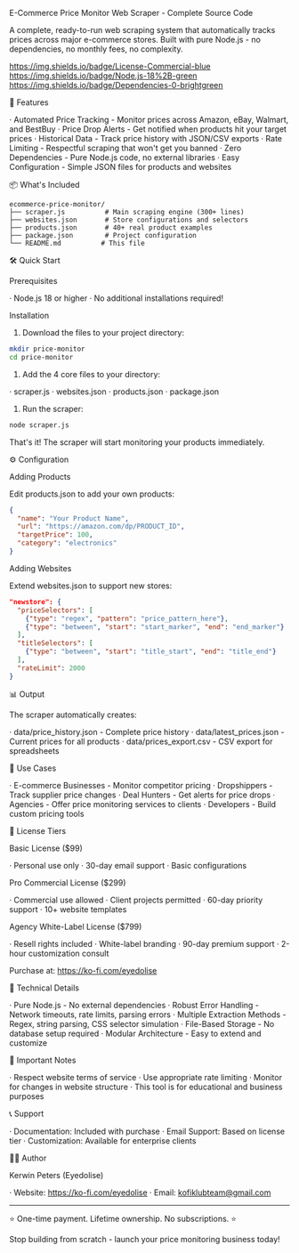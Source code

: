 
E-Commerce Price Monitor Web Scraper - Complete Source Code

A complete, ready-to-run web scraping system that automatically tracks prices across major e-commerce stores. Built with pure Node.js - no dependencies, no monthly fees, no complexity.

https://img.shields.io/badge/License-Commercial-blue
https://img.shields.io/badge/Node.js-18%2B-green
https://img.shields.io/badge/Dependencies-0-brightgreen

🚀 Features

· Automated Price Tracking - Monitor prices across Amazon, eBay, Walmart, and BestBuy
· Price Drop Alerts - Get notified when products hit your target prices
· Historical Data - Track price history with JSON/CSV exports
· Rate Limiting - Respectful scraping that won't get you banned
· Zero Dependencies - Pure Node.js code, no external libraries
· Easy Configuration - Simple JSON files for products and websites

📦 What's Included

```
ecommerce-price-monitor/
├── scraper.js          # Main scraping engine (300+ lines)
├── websites.json       # Store configurations and selectors
├── products.json       # 40+ real product examples
├── package.json        # Project configuration
└── README.md          # This file
```

🛠️ Quick Start

Prerequisites

· Node.js 18 or higher
· No additional installations required!

Installation

1. Download the files to your project directory:

```bash
mkdir price-monitor
cd price-monitor
```

1. Add the 4 core files to your directory:

· scraper.js
· websites.json
· products.json
· package.json

1. Run the scraper:

```bash
node scraper.js
```

That's it! The scraper will start monitoring your products immediately.

⚙️ Configuration

Adding Products

Edit products.json to add your own products:

```json
{
  "name": "Your Product Name",
  "url": "https://amazon.com/dp/PRODUCT_ID",
  "targetPrice": 100,
  "category": "electronics"
}
```

Adding Websites

Extend websites.json to support new stores:

```json
"newstore": {
  "priceSelectors": [
    {"type": "regex", "pattern": "price_pattern_here"},
    {"type": "between", "start": "start_marker", "end": "end_marker"}
  ],
  "titleSelectors": [
    {"type": "between", "start": "title_start", "end": "title_end"}
  ],
  "rateLimit": 2000
}
```

📊 Output

The scraper automatically creates:

· data/price_history.json - Complete price history
· data/latest_prices.json - Current prices for all products
· data/prices_export.csv - CSV export for spreadsheets

🎯 Use Cases

· E-commerce Businesses - Monitor competitor pricing
· Dropshippers - Track supplier price changes
· Deal Hunters - Get alerts for price drops
· Agencies - Offer price monitoring services to clients
· Developers - Build custom pricing tools

💼 License Tiers

Basic License ($99)

· Personal use only
· 30-day email support
· Basic configurations

Pro Commercial License ($299)

· Commercial use allowed
· Client projects permitted
· 60-day priority support
· 10+ website templates

Agency White-Label License ($799)

· Resell rights included
· White-label branding
· 90-day premium support
· 2-hour customization consult

Purchase at: https://ko-fi.com/eyedolise

🔧 Technical Details

· Pure Node.js - No external dependencies
· Robust Error Handling - Network timeouts, rate limits, parsing errors
· Multiple Extraction Methods - Regex, string parsing, CSS selector simulation
· File-Based Storage - No database setup required
· Modular Architecture - Easy to extend and customize

🚨 Important Notes

· Respect website terms of service
· Use appropriate rate limiting
· Monitor for changes in website structure
· This tool is for educational and business purposes

📞 Support

· Documentation: Included with purchase
· Email Support: Based on license tier
· Customization: Available for enterprise clients

👨‍💻 Author

Kerwin Peters (Eyedolise)

· Website: https://ko-fi.com/eyedolise
· Email: kofiklubteam@gmail.com

---

⭐ One-time payment. Lifetime ownership. No subscriptions. ⭐

Stop building from scratch - launch your price monitoring business today!
